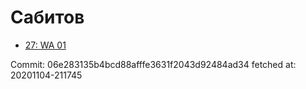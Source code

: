 # Сабитов
- [27: WA 01](27.md)

Commit: 06e283135b4bcd88afffe3631f2043d92484ad34
 fetched at: 20201104-211745

